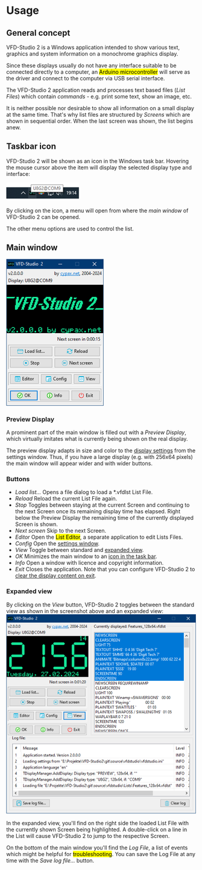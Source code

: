 # Usage

## General concept

VFD-Studio 2 is a Windows application intended to show various text, graphics and system information on a monochrome graphics display.

Since these displays usually do not have any interface suitable to be connected directly to a computer, an <mark>Arduino microcontroller</mark> will serve as the driver and connect to the computer via USB serial interface.

The VFD-Studio 2 application reads and processes text based files (*List Files*) which contain *commands* - e.g. print some text, show an image, etc.

It is neither possible nor desirable to show all information on a small display at the same time. That's why list files are structured by *Screens* which are shown in sequential order. When the last screen was shown, the list begins anew.

## Taskbar icon

VFD-Studio 2 will be shown as an icon in the Windows task bar. Hovering the mouse cursor above the item will display the selected display type and interface: 

![Screenshot of the Windows task bar showing the VFD-Studio icon with a hint "U8G2@COM9", which informas about selectzd display and interface.](screenshot_icon.png)

By clicking on the icon, a menu will open from where the *main window* of VFD-Studio 2 can be opened.

The other menu options are used to control the list.

## Main window

![Screenshot of the main window showing the controls.](main_window.png)

### Preview Display

A prominent part of the main window is filled out with a *Preview Display*, which virtually imitates what is currently being shown on the real display.

The preview display adapts in size and color to the [display settings](./Setup.md#display-settings) from the settings window. Thus, if you have a large display (e.g. with 256x64 pixels) the main window will appear wider and with wider buttons.

### Buttons

* *Load list...*
  Opens a file dialog to load a \*.vfdlst List File.
* *Reload*
  Reload the current List File again.
* *Stop*
  Toggles between staying at the current Screen and continuing to the next Screen once its remaining display time has elapsed.
  Right below the Preview Display the remaining time of the currently displayed Screen is shown.
* *Next screen*
  Skip to the next Screen.
* *Editor*
  Open the <mark>List Editor</mark>, a separate application to edit Lists Files.
* *Config*
  Open the [settings window](./Setup.md).
* *View*
  Toggle between standard and [expanded view](#expanded-view).
* *OK*
  Minimizes the main window to an [icon in the task bar](#taskbar-icon).
* *Info*
  Open a window with licence and copyright information.
* *Exit*
  Closes the application. Note that you can configure VFD-Studio 2 to [clear the display content on exit](./Setup.md#clear-display-on-exit).

### Expanded view

By clicking on the *View* button, VFD-Studio 2 toggles between the standard view as shown in the screenshot above and an expanded view:
<img src="screenshot_expandedview.png" title="" alt="Screenshot of the main window in expanded view." width="503">

In the expanded view, you'll find on the right side the loaded List File with the currently shown Screen being highlighted.
A double-click on a line in the List will cause VFD-Studio 2 to jump to the respective Screen.

On the bottom of the main window you'll find the *Log File*, a list of events which might be helpful for <mark>troubleshooting</mark>. You can save the Log File at any time with the *Save log file...* button.
